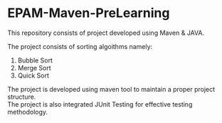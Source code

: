 # EPAM-Maven-PreLearning
This repository consists of project developed using Maven &amp; JAVA.

The project consists of sorting algoithms namely: 
1. Bubble Sort
2. Merge Sort
3. Quick Sort

The project is developed using maven tool to maintain a proper project structure.<br>
The project is also integrated JUnit Testing for effective testing methodology. 
